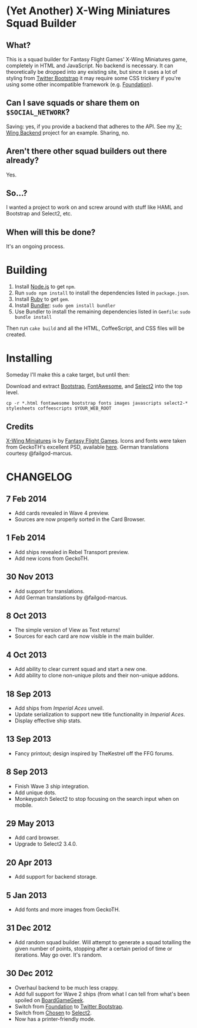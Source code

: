 (Yet Another) X-Wing Miniatures Squad Builder
=============================================

What?
-----
This is a squad builder for Fantasy Flight Games' X-Wing Miniatures
game, completely in HTML and JavaScript.  No backend is necessary.
It can theoretically be dropped into any existing site, but since
it uses a lot of styling from [Twitter
Bootstrap](http://twitter.github.com/bootstrap/) it may require
some CSS trickery if you're using some other incompatible framework
(e.g. [Foundation](foundation.zurb.com)).

Can I save squads or share them on `$SOCIAL_NETWORK`?
-----------------------------------------------------
Saving: yes, if you provide a backend that adheres to the API.  See my [X-Wing Backend](https://github.com/geordanr/xwing-backend) project for an example.  Sharing, no.

Aren't there other squad builders out there already?
----------------------------------------------------
Yes.

So...?
------
I wanted a project to work on and screw around with stuff like HAML and Bootstrap and Select2, etc.

When will this be done?
-----------------------
It's an ongoing process.

Building
========

1. Install [Node.js](http://nodejs.org/) to get `npm`.
2. Run `sudo npm install` to install the dependencies listed in `package.json`.
3. Install [Ruby](https://www.ruby-lang.org/en/) to get `gem`.
4. Install [Bundler](http//bundler.io): `sudo gem install bundler`
5. Use Bundler to install the remaining dependencies listed in `Gemfile`: `sudo bundle install`

Then run `cake build` and all the HTML, CoffeeScript, and CSS files will be created.

Installing
==========

Someday I'll make this a cake target, but until then:

Download and extract [Bootstrap](http://getbootstrap.com/2.3.2/), [FontAwesome](fortawesome.github.io/Font-Awesome/icons/), and [Select2](http://ivaynberg.github.io/select2/) into the top level.

    cp -r *.html fontawesome bootstrap fonts images javascripts select2-* stylesheets coffeescripts $YOUR_WEB_ROOT

Credits
-------
[X-Wing Miniatures](http://www.fantasyflightgames.com/edge_minisite.asp?eidm=174&enmi=X-Wing) is by [Fantasy Flight Games](http://www.fantasyflightgames.com/index.asp).
Icons and fonts were taken from GeckoTH's excellent PSD, available [here](http://www.afewmaneuvers.com/forums/viewtopic.php?f=28&t=183).
German translations courtesy @failgod-marcus.

CHANGELOG
=========

7 Feb 2014
----------
* Add cards revealed in Wave 4 preview.
* Sources are now properly sorted in the Card Browser.

1 Feb 2014
----------
* Add ships revealed in Rebel Transport preview.
* Add new icons from GeckoTH.

30 Nov 2013
-----------
* Add support for translations.
* Add German translations by @failgod-marcus.

8 Oct 2013
----------
* The simple version of View as Text returns!
* Sources for each card are now visible in the main builder.

4 Oct 2013
----------
* Add ability to clear current squad and start a new one.
* Add ability to clone non-unique pilots and their non-unique addons.

18 Sep 2013
-----------
* Add ships from _Imperial Aces_ unveil.
* Update serialization to support new title functionality in _Imperial Aces_.
* Display effective ship stats.

13 Sep 2013
-----------
* Fancy printout; design inspired by TheKestrel off the FFG forums.

8 Sep 2013
----------
* Finish Wave 3 ship integration.
* Add unique dots.
* Monkeypatch Select2 to stop focusing on the search input when on mobile.

29 May 2013
-----------
* Add card browser.
* Upgrade to Select2 3.4.0.

20 Apr 2013
-----------
* Add support for backend storage.

5 Jan 2013
----------
* Add fonts and more images from GeckoTH.

31 Dec 2012
-----------
* Add random squad builder.  Will attempt to generate a squad totalling the given number of points, stopping after a certain period of time or iterations.  May go over.  It's random.

30 Dec 2012
-----------
* Overhaul backend to be much less crappy.
* Add full support for Wave 2 ships (from what I can tell from what's been spoiled on [BoardGameGeek](http://boardgamegeek.com/).
* Switch from [Foundation](foundation.zurb.com) to [Twitter Bootstrap](http://twitter.github.com/bootstrap/).
* Switch from [Chosen](harvesthq.github.com/chosen/) to [Select2](http://ivaynberg.github.com/select2/).
* Now has a printer-friendly mode.

